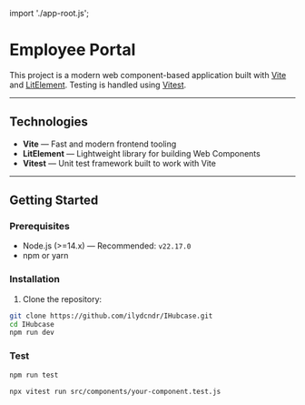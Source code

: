 import './app-root.js';

# Employee Portal

This project is a modern web component-based application built with [Vite](https://vitejs.dev/) and [LitElement](https://lit.dev/). Testing is handled using [Vitest](https://vitest.dev/).

---

## Technologies

- **Vite** — Fast and modern frontend tooling  
- **LitElement** — Lightweight library for building Web Components  
- **Vitest** — Unit test framework built to work with Vite

---

## Getting Started

### Prerequisites

- Node.js (>=14.x) — Recommended: `v22.17.0`
- npm or yarn

### Installation

1. Clone the repository:

```bash
git clone https://github.com/ilydcndr/IHubcase.git
cd IHubcase
npm run dev 
```

### Test

```bash
npm run test

npx vitest run src/components/your-component.test.js

